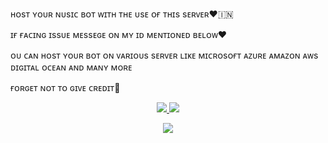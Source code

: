 ʜᴏsᴛ ʏᴏᴜʀ ɴᴜsɪᴄ ʙᴏᴛ ᴡɪᴛʜ ᴛʜᴇ ᴜsᴇ ᴏғ ᴛʜɪs sᴇʀᴠᴇʀ❤🇮🇳

ɪғ ғᴀᴄɪɴɢ ɪssᴜᴇ ᴍᴇssᴇɢᴇ ᴏɴ ᴍʏ ɪᴅ ᴍᴇɴᴛɪᴏɴᴇᴅ ʙᴇʟᴏᴡ❤️

ᴏᴜ ᴄᴀɴ ʜᴏsᴛ ʏᴏᴜʀ ʙᴏᴛ ᴏɴ ᴠᴀʀɪᴏᴜs sᴇʀᴠᴇʀ ʟɪᴋᴇ ᴍɪᴄʀᴏsᴏғᴛ ᴀᴢᴜʀᴇ ᴀᴍᴀᴢᴏɴ ᴀᴡs ᴅɪɢɪᴛᴀʟ ᴏᴄᴇᴀɴ ᴀɴᴅ ᴍᴀɴʏ ᴍᴏʀᴇ

ғᴏʀɢᴇᴛ ɴᴏᴛ ᴛᴏ ɢɪᴠᴇ ᴄʀᴇᴅɪᴛ💌
<p align="center">
</p>

<p align="center">
<a href="https://github.com/NOOBVIVEK"><img src="https://hits.seeyoufarm.com/api/count/incr/badge.svg?url=https%3A%2F%2Fgithub.com%2FHNYROBOWorkflow%2F&count_bg=%232100FF&title_bg=%2300BBFF&icon=github.svg&icon_color=%23000000&title=Views&edge_flat=false" />
<img src="https://img.shields.io/badge/Version-1.0.0-blueviolet?&logo=github&style=plastic" /></a>
</p>

<p align="center">
<a href="https://telegram.me/fLyLoNg"><img src="https://img.shields.io/badge/-PIRO KID-blue.svg?style=for-the-badge&logo=Telegram"></a>
</p>
